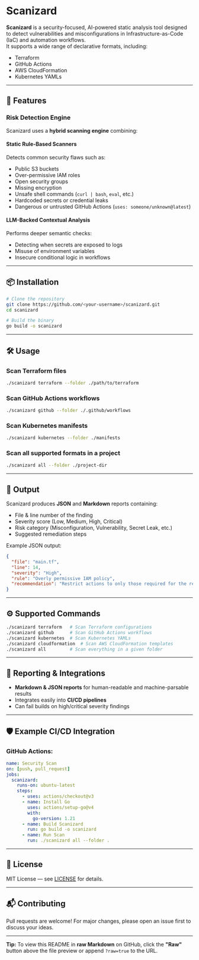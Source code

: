 # Scanizard

**Scanizard** is a security-focused, AI-powered static analysis tool designed to detect vulnerabilities and misconfigurations in Infrastructure-as-Code (IaC) and automation workflows.  
It supports a wide range of declarative formats, including:

- Terraform  
- GitHub Actions  
- AWS CloudFormation  
- Kubernetes YAMLs  

---

## 🚀 Features

### **Risk Detection Engine**

Scanizard uses a **hybrid scanning engine** combining:

#### **Static Rule-Based Scanners**
Detects common security flaws such as:
- Public S3 buckets  
- Over-permissive IAM roles  
- Open security groups  
- Missing encryption  
- Unsafe shell commands (`curl | bash`, `eval`, etc.)  
- Hardcoded secrets or credential leaks  
- Dangerous or untrusted GitHub Actions (`uses: someone/unknown@latest`)  

#### **LLM-Backed Contextual Analysis**
Performs deeper semantic checks:
- Detecting when secrets are exposed to logs  
- Misuse of environment variables  
- Insecure conditional logic in workflows  

---

## 📦 Installation

```bash
# Clone the repository
git clone https://github.com/<your-username>/scanizard.git
cd scanizard

# Build the binary
go build -o scanizard
```

---

## 🛠 Usage

### **Scan Terraform files**
```bash
./scanizard terraform --folder ./path/to/terraform
```

### **Scan GitHub Actions workflows**
```bash
./scanizard github --folder ./.github/workflows
```

### **Scan Kubernetes manifests**
```bash
./scanizard kubernetes --folder ./manifests
```

### **Scan all supported formats in a project**
```bash
./scanizard all --folder ./project-dir
```

---

## 📄 Output

Scanizard produces **JSON** and **Markdown** reports containing:

- File & line number of the finding  
- Severity score (Low, Medium, High, Critical)  
- Risk category (Misconfiguration, Vulnerability, Secret Leak, etc.)  
- Suggested remediation steps  

Example JSON output:
```json
{
  "file": "main.tf",
  "line": 14,
  "severity": "High",
  "rule": "Overly permissive IAM policy",
  "recommendation": "Restrict actions to only those required for the resource."
}
```

---

## ⚙ Supported Commands

```bash
./scanizard terraform   # Scan Terraform configurations
./scanizard github      # Scan GitHub Actions workflows
./scanizard kubernetes  # Scan Kubernetes YAMLs
./scanizard cloudformation  # Scan AWS CloudFormation templates
./scanizard all         # Scan everything in a given folder
```

---

## 📑 Reporting & Integrations

- **Markdown & JSON reports** for human-readable and machine-parsable results  
- Integrates easily into **CI/CD pipelines**  
- Can fail builds on high/critical severity findings  

---

## 🛡 Example CI/CD Integration

### GitHub Actions:
```yaml
name: Security Scan
on: [push, pull_request]
jobs:
  scanizard:
    runs-on: ubuntu-latest
    steps:
      - uses: actions/checkout@v3
      - name: Install Go
        uses: actions/setup-go@v4
        with:
          go-version: 1.21
      - name: Build Scanizard
        run: go build -o scanizard
      - name: Run Scan
        run: ./scanizard all --folder .
```

---

## 📜 License
MIT License — see [LICENSE](LICENSE) for details.

---

## 📬 Contributing
Pull requests are welcome! For major changes, please open an issue first to discuss your ideas.  

---

**Tip:** To view this README in **raw Markdown** on GitHub, click the **"Raw"** button above the file preview or append `?raw=true` to the URL.
